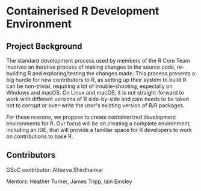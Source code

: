 # Containerised R Development Environment

## Project Background

The standard development process used by members of the R Core Team involves an iterative process of making changes to the source code, re-building R and exploring/testing the changes made. This process presents a big hurdle for new contributors to R, as setting up their system to build R can be non-trivial, requiring a lot of trouble-shooting, especially on Windows and macOS. On Linux and macOS, it is not straight-forward to work with different versions of R side-by-side and care needs to be taken not to corrupt or over-write the user's existing version of R/R packages.

For these reasons, we propose to create containerized development environments for R. Our focus will be on creating a complete environment, including an IDE, that will provide a familiar space for R developers to work on contributions to base R.

## Contributors

GSoC contributor: Atharva Shirdhankar

Mentors: Heather Turner, James Tripp, Iain Emsley
